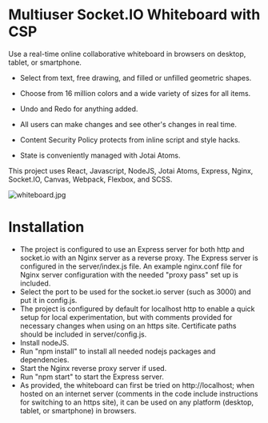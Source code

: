 # Multiuser Socket.IO Whiteboard with CSP 

Use a real-time online collaborative whiteboard in browsers on desktop, tablet, or smartphone.

* Select from text, free drawing, and filled or unfilled geometric shapes.

* Choose from 16 million colors and a wide variety of sizes for all items.

* Undo and Redo for anything added.

* All users can make changes and see other's changes in real time.

* Content Security Policy protects from inline script and style hacks. 

* State is conveniently managed with Jotai Atoms.

This project uses React, Javascript, NodeJS, Jotai Atoms, Express, Nginx, Socket.IO, Canvas, Webpack, Flexbox, and SCSS.

![whiteboard.jpg](https://github.com/tom4244/Multiuser-Socket.IO-Whiteboard-with-CSP/blob/main/src/app/img/whiteboard.png\?raw\=true)

# Installation
* The project is configured to use an Express server for both http and socket.io with an Nginx server as a reverse proxy. The Express server is configured in the server/index.js file. An example nginx.conf file for Nginx server configuration with the needed "proxy pass" set up is included. 
* Select the port to be used for the socket.io server (such as 3000) and put it in config.js.
* The project is configured by default for localhost http to enable a quick setup for local experimentation, but with comments provided for necessary changes when using on an https site. Certificate paths should be included in server/config.js.
* Install nodeJS.
* Run "npm install" to install all needed nodejs packages and dependencies.
* Start the Nginx reverse proxy server if used.
* Run "npm start" to start the Express server.
* As provided, the whiteboard can first be tried on http://localhost; when hosted on an internet server (comments in the code include instructions for switching to an https site), it can be used on any platform (desktop, tablet, or smartphone) in browsers.

